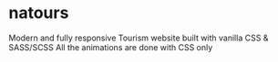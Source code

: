 # natours

Modern and fully responsive Tourism website built with vanilla CSS & SASS/SCSS
All the animations are done with CSS only
